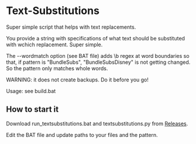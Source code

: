 # Text-Substitutions
Super simple script that helps with text replacements.

You provide a string with specifications of what text should be substituted with wchich replacement.
Super simple.

The --wordmatch option (see BAT file) adds \b regex at word boundaries so that, if pattern is "BundleSubs", "BundleSubsDisney" is not getting changed. So the pattern only matches whole words.

WARNING: it does not create backups. Do it before you go!

Usage: see build.bat

## How to start it
Download run_textsubstitutions.bat and textsubstitutions.py from
[Releases](../../releases/latest).

Edit the BAT file and update paths to your files and the pattern.
